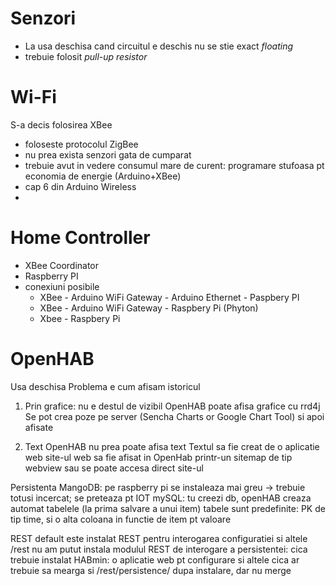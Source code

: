 # Senzori
- La usa deschisa cand circuitul e deschis nu se stie exact *floating*
- trebuie folosit *pull-up resistor*

# Wi-Fi

S-a decis folosirea XBee
- foloseste protocolul ZigBee
- nu prea exista senzori gata de cumparat
- trebuie avut in vedere consumul mare de curent: programare stufoasa pt economia de energie (Arduino+XBee)
- cap 6 din Arduino Wireless
- 

# Home Controller
- XBee Coordinator
- Raspberry PI
- conexiuni posibile
    - XBee - Arduino WiFi Gateway - Arduino Ethernet - Paspbery PI
    - XBee - Arduino WiFi Gateway - Raspbery Pi (Phyton)
    - Xbee - Raspbery Pi


# OpenHAB

Usa deschisa
Problema e cum afisam istoricul
1. Prin grafice: nu e destul de vizibil
  OpenHAB poate afisa grafice cu rrd4j
  Se pot crea poze pe server (Sencha Charts or Google Chart Tool) si apoi afisate
  
2. Text
  OpenHAB nu prea poate afisa text
  Textul sa fie creat de o aplicatie web
  site-ul web sa fie afisat in OpenHab printr-un sitemap de tip webview sau 
  se poate accesa direct site-ul
  
Persistenta
MangoDB: pe raspberry pi se instaleaza mai greu
  -> trebuie totusi incercat; se preteaza pt IOT
mySQL: tu creezi db, openHAB creaza automat tabelele (la prima salvare a unui item)
tabele sunt predefinite: PK de tip time, si o alta coloana in functie de item pt valoare

REST
default este instalat REST pentru interogarea configuratiei si altele /rest
nu am putut instala modulul REST de interogare a persistentei: 
  cica trebuie instalat HABmin: o aplicatie web pt configurare si altele
  cica ar trebuie sa mearga si /rest/persistence/ dupa instalare, dar nu merge
